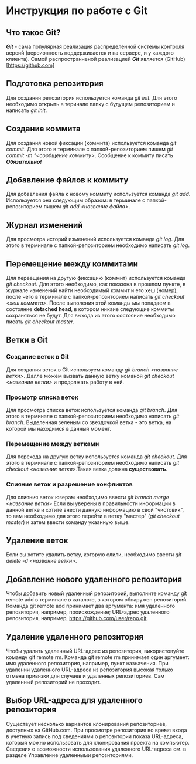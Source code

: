 # Инструкция по работе с Git

## Что такое Git?
***Git*** - сама популярная реализация распределенной системы контроля версий (версионность поддерживается и на сервере, и у каждого клиента). Самой распространненой реализацией ***Git*** является (GitHub)[https://github.com]

## Подготовка репозитория
Для создания репозитория используется команда *git init*. Для этого необходимо открыть в теринале папку с будущем репозиторием и написать *git init*.

## Создание коммита
Для создания новой фиксации (коммита) используется команда *git commit*. Для этого в терминале с папкой-репозиторием пишем *git commit -m "<сообщение коммиту>*. Сообщение к коммиту писать ***Обязательно!***

## Добавление файлов к коммиту
Для добавления файла к новому коммиту используется команда *git add*. Используется она следующим образом: в терминале с папкой-репозиторием пишем *git add <название файла>*.

## Журнал изменений
Для просмотра историй изменений используется команда *git log*. Для этого в терминале с папкой-репозиторием необходимо написать *git log*.

## Перемещение между коммитами
Для переещения на другую фиксацию (коммит) используется команда *git checkout*. Для этого необходимо, как показона в прошлом пункте, в журнале изменений найти необходимый коммит и его хеш (номер), после чего в терминале с папкой-репозиторием написать *git checkout <хеш коммита>*. После выполения этой команды мы попадаем в состояние **detached head**, в котором никаие следующие коммиты сохраняться не будут. Для выхода из этого состояние необходимо писать *git checkout master*.

## Ветки в Git

### Создание веток в Git
Для создания веток  в Git используем команду *git branch <название ветки>*.
Далле можем вызвать данную ветку команой *git checkout <название ветки>* и продолжать работу в ней.

### Просмотр списка веток
Для просмотра списка веток используется команда *git branch*. Для этого в терминале с папкой-репозиторием необходимо написать *git branch*. Выделенная зеленым со звездочкой ветка - это ветка, на которой мы находимся в данный момент.

### Перемещение между ветками
Для перехода на другую ветку используется команда *git checkout*. Для этого в терминале с папкой-репозиторием необходимо написать *git checkout <название ветки>*.Такая ветка должна **существовать**.

### Слияние веток и разрешение конфликтов
Для слияния веток юзерам необходимо ввести *git branch merge <название ветки>*
Если вы уверены в правильности информации в данной ветке и хотите внести данную информацию в свой "чистовик", то вам необходимо для этого перейти в ветку "мастер" (*git checkout master*) и затем ввести команду укаанную выше.

## Удаление веток
Если вы хотите удалить ветку, которую слили, необходимо ввести *git delete -d <название ветки>*.

##  Добавление нового удаленного репозитория
Чтобы добавить новый удаленный репозиторий, выполните команду git remote add в терминале в каталоге, в котором обнаружен репозиторий.
Команда git remote add принимает два аргумента:
имя удаленного репозитория, например, происхождение;
URL-адрес удаленного репозитория, например, https://github.com/user/repo.git.

##  Удаление удаленного репозитория
Чтобы удалить удаленный URL-адрес из репозитория, використовуйте команду git remote rm.
Команда git remote rm принимает один аргумент:
имя удаленного репозитория, например, пункт назначения.
При удалении удаленного URL-адреса из репозитория высокая только отмена привязки для случаев и удаленных репозиториев. Сам удаленный репозиторий не проходит.

##  Выбор URL-адреса для удаленного репозитория
Существует несколько вариантов клонирования репозиториев, доступных на GitHub.com.
При просмотре репозитория во время входа в учетную запись под сведениями о репозитории показа URL-адреса, который можно использовать для клонирования проекта на компьютер.
Сведения о возможности использования удаленного URL-адреса см. в разделе Управление удаленными репозиториями.
